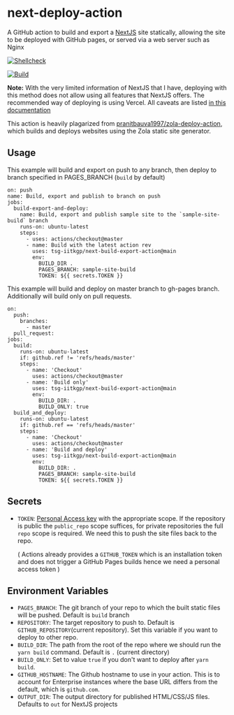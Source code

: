 # next-deploy-action
A GitHub action to build and export a [NextJS] site statically, allowing the site to be deployed with GitHub pages, or served via a web server such as Nginx

[![Shellcheck](https://github.com/tsg-iitkgp/next-build-export-action/actions/workflows/shellcheck.yaml/badge.svg)](https://github.com/tsg-iitkgp/next-build-export-action/actions/workflows/shellcheck.yaml)

[![Build](https://github.com/tsg-iitkgp/next-build-export-action/actions/workflows/sample-site.yaml/badge.svg)](https://github.com/tsg-iitkgp/next-build-export-action/actions/workflows/sample-site.yaml)

**Note:** With the very limited information of NextJS that I have, deploying with this method does not allow using all features that NextJS offers. The recommended way of deploying is using Vercel. All caveats are listed [in this documentation](https://nextjs.org/docs/advanced-features/static-html-export)


This action is heavily plagarized from [pranitbauva1997/zola-deploy-action](https://github.com/pranitbauva1997/zola-deploy-action), which builds and deploys websites using the Zola static site generator.

## Usage

This example will build and export on push to any branch, then deploy to branch specified in PAGES_BRANCH (`build` by default)

```
on: push
name: Build, export and publish to branch on push
jobs:
  build-export-and-deploy:
    name: Build, export and publish sample site to the `sample-site-build` branch
    runs-on: ubuntu-latest
    steps:
      - uses: actions/checkout@master
      - name: Build with the latest action rev
        uses: tsg-iitkgp/next-build-export-action@main
        env:
          BUILD_DIR .
          PAGES_BRANCH: sample-site-build
          TOKEN: ${{ secrets.TOKEN }}
```

This example will build and deploy on master branch to gh-pages branch.
Additionally will build only on pull requests.
```
on:
  push:
    branches:
      - master 
  pull_request:
jobs:
  build:
    runs-on: ubuntu-latest
    if: github.ref != 'refs/heads/master'
    steps:
      - name: 'Checkout'
        uses: actions/checkout@master
      - name: 'Build only' 
        uses: tsg-iitkgp/next-build-export-action@main
        env:
          BUILD_DIR: .
          BUILD_ONLY: true
  build_and_deploy:
    runs-on: ubuntu-latest
    if: github.ref == 'refs/heads/master'
    steps:
      - name: 'Checkout'
        uses: actions/checkout@master
      - name: 'Build and deploy'
        uses: tsg-iitkgp/next-build-export-action@main
        env:
          BUILD_DIR: .
          PAGES_BRANCH: sample-site-build
          TOKEN: ${{ secrets.TOKEN }}
```

## Secrets

 * `TOKEN`: [Personal Access key] with the appropriate scope. If the
    repository is public the `public_repo` scope suffices, for private
    repositories the full `repo` scope is required. We need this to push
    the site files back to the repo.
    
    ( Actions already provides a `GITHUB_TOKEN` which is an installation token and does not trigger a GitHub Pages builds hence we need a personal access token )

## Environment Variables
* `PAGES_BRANCH`: The git branch of your repo to which the built static files will be pushed. Default is `build` branch
* `REPOSITORY`: The target repository to push to. Default is `GITHUB_REPOSITORY`(current repository). Set this variable if you want to deploy to other repo.
* `BUILD_DIR`: The path from the root of the repo where we should run the `yarn build` command. Default is `.` (current directory)
* `BUILD_ONLY`: Set to value `true` if you don't want to deploy after `yarn build`.
* `GITHUB_HOSTNAME`: The Github hostname to use in your action. This is to account for Enterprise instances where the base URL differs from the default, which is `github.com`.
* `OUTPUT_DIR`: The output directory for published HTML/CSS/JS files. Defaults to `out` for NextJS projects


[NextJS]: http://nextjs.org/
[Personal Access key]: https://help.github.com/en/github/authenticating-to-github/creating-a-personal-access-token-for-the-command-line
